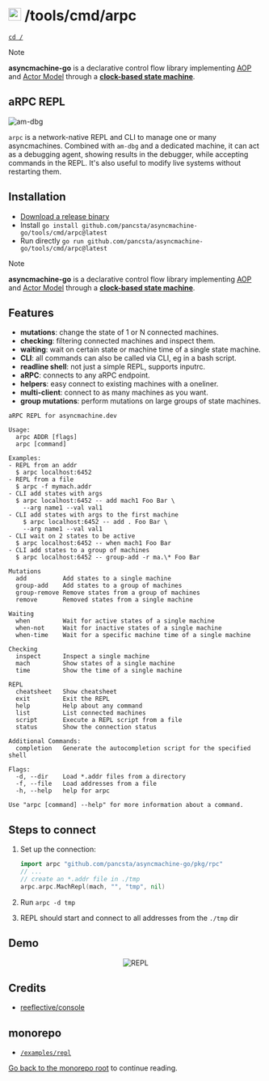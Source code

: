 # <img src="https://pancsta.github.io/assets/asyncmachine-go/logo.png" height="25"/> /tools/cmd/arpc

[`cd /`](/README.md)

> [!NOTE]
> **asyncmachine-go** is a declarative control flow library implementing [AOP](https://en.wikipedia.org/wiki/Aspect-oriented_programming)
> and [Actor Model](https://en.wikipedia.org/wiki/Actor_model) through a **[clock-based state machine](/pkg/machine/README.md)**.

## aRPC REPL

![am-dbg](https://pancsta.github.io/assets/asyncmachine-go/arpc.png)

`arpc` is a network-native REPL and CLI to manage one or many asyncmachines. Combined with `am-dbg` and a dedicated
machine, it can act as a debugging agent, showing results in the debugger, while accepting commands in the REPL.
It's also useful to modify live systems without restarting them.

## Installation

- [Download a release binary](https://github.com/pancsta/asyncmachine-go/releases/latest)
- Install `go install github.com/pancsta/asyncmachine-go/tools/cmd/arpc@latest`
- Run directly `go run github.com/pancsta/asyncmachine-go/tools/cmd/arpc@latest`

> [!NOTE]
> **asyncmachine-go** is a declarative control flow library implementing [AOP](https://en.wikipedia.org/wiki/Aspect-oriented_programming)
> and [Actor Model](https://en.wikipedia.org/wiki/Actor_model) through a **[clock-based state machine](/pkg/machine/README.md)**.

## Features

- **mutations**: change the state of 1 or N connected machines.
- **checking**: filtering connected machines and inspect them.
- **waiting**: wait on certain state or machine time of a single state machine.
- **CLI**: all commands can also be called via CLI, eg in a bash script.
- **readline shell**: not just a simple REPL, supports inputrc.
- **aRPC**: connects to any aRPC endpoint.
- **helpers**: easy connect to existing machines with a oneliner.
- **multi-client**: connect to as many machines as you want.
- **group mutations**: perform mutations on large groups of state machines.

```text
aRPC REPL for asyncmachine.dev

Usage:
  arpc ADDR [flags]
  arpc [command]

Examples:
- REPL from an addr
  $ arpc localhost:6452
- REPL from a file
  $ arpc -f mymach.addr
- CLI add states with args
  $ arpc localhost:6452 -- add mach1 Foo Bar \
    --arg name1 --val val1
- CLI add states with args to the first machine
    $ arpc localhost:6452 -- add . Foo Bar \
    --arg name1 --val val1
- CLI wait on 2 states to be active
  $ arpc localhost:6452 -- when mach1 Foo Bar
- CLI add states to a group of machines
  $ arpc localhost:6452 -- group-add -r ma.\* Foo Bar

Mutations
  add          Add states to a single machine
  group-add    Add states to a group of machines
  group-remove Remove states from a group of machines
  remove       Removed states from a single machine

Waiting
  when         Wait for active states of a single machine
  when-not     Wait for inactive states of a single machine
  when-time    Wait for a specific machine time of a single machine

Checking
  inspect      Inspect a single machine
  mach         Show states of a single machine
  time         Show the time of a single machine

REPL
  cheatsheet   Show cheatsheet
  exit         Exit the REPL
  help         Help about any command
  list         List connected machines
  script       Execute a REPL script from a file
  status       Show the connection status

Additional Commands:
  completion   Generate the autocompletion script for the specified shell

Flags:
  -d, --dir    Load *.addr files from a directory
  -f, --file   Load addresses from a file
  -h, --help   help for arpc

Use "arpc [command] --help" for more information about a command.
```

## Steps to connect

1. Set up the connection:

    ```go
    import arpc "github.com/pancsta/asyncmachine-go/pkg/rpc"
    // ...
    // create an *.addr file in ./tmp
    arpc.arpc.MachRepl(mach, "", "tmp", nil)
    ```

2. Run `arpc -d tmp`
3. REPL should start and connect to all addresses from the `./tmp` dir

## Demo

<div align="center">
    <img src="https://pancsta.github.io/assets/asyncmachine-go/videos/repl-demo1.gif" alt="REPL" />
</div>

## Credits

- [reeflective/console](https://github.com/reeflective/console/)

## monorepo

- [`/examples/repl`](/examples/repl)

[Go back to the monorepo root](/README.md) to continue reading.
